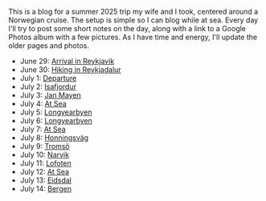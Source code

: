 This is a blog for a summer 2025 trip my wife and I took, centered around a
Norwegian cruise. The setup is simple so I can blog while at sea. Every day
I'll try to post some short notes on the day, along with a link to a Google
Photos album with a few pictures. As I have time and energy, I'll update the
older pages and photos.

* June 29: [Arrival in Reykjavik](2025-06-29-arrival-in-reykjavik/)
* June 30: [Hiking in Reykjadalur](2025-06-30-reykjadalur-and-djupagilsfoss/)
* July 1: [Departure](2025-07-01-departure/)
* July 2: [Isafjordur](2025-07-02-isafjordur/)
* July 3: [Jan Mayen](2025-07-03-jan-mayen/)
* July 4: [At Sea](2025-07-04-at-sea/)
* July 5: [Longyearbyen](2025-07-05-longyearbyen/)
* July 6: [Longyearbyen](2025-07-06-longyearbyen/)
* July 7: [At Sea](2025-07-07-at-sea/)
* July 8: [Honningsväg](2025-07-08-honningsvag/)
* July 9: [Tromsö](2025-07-09-tromso/)
* July 10: [Narvik](2025-07-10-narvik/)
* July 11: [Lofoten](2025-07-11-lofoten/)
* July 12: [At Sea](2025-07-12-at-sea/)
* July 13: [Eidsdal](2025-07-13-eidsdal/)
* July 14: [Bergen](2025-07-14-bergen/)
